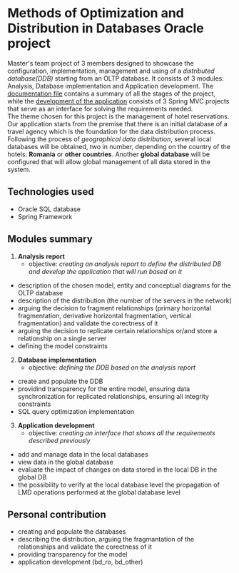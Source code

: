 # Methods of Optimization and Distribution in Databases Oracle project
Master's team project of 3 members designed to showcase the configuration, implementation, management and using of a _distributed database(DDB)_ starting from an OLTP database. It consists of 3 modules: Analysis, Database 
implementation and Application development. The [documentation file](https://github.com/AnaOlteanu/MODBD/blob/main/MODBD_documentation.pdf) 
contains a summary of all the stages of the project, while the [development of the application](https://github.com/AnaOlteanu/MODBD/tree/main/front-end_module) consists of 3 Spring MVC projects 
that serve as an interface for solving the requirements needed.  
The theme chosen for this project is the management of hotel reservations. Our application starts from the premise that there is an initial database of a travel agency which is the foundation for the data 
distribution process. Following the process of _geographical data distribution_, several local databases will be obtained, two in number, depending on the country of the hotels: **Romania** or **other countries**. 
Another **global database** will be configured that will allow global management of all data stored in the system.
## Technologies used
- Oracle SQL database
- Spring Framework
## Modules summary
1. **Analysis report**
      - objective: _creating an analysis report to define the distributed DB and develop the application that will run based on it_
  - description of the chosen model, entity and conceptual diagrams for the OLTP database
  - description of the distribution (the number of the servers in the network)
  - arguing the decision to fragment relationships (primary horizontal fragmentation, derivative horizontal fragmentation, vertical fragmentation) and validate the corectness of it
  - arguing the decision to replicate certain relationships or/and store a relationship on a single server
  - defining the model constraints
2. **Database implementation**
      - objective: _defining the DDB based on the analysis report_
  - create and populate the DDB 
  - providind transparency for the entire model, ensuring data synchronization for replicated relationships, ensuring all integrity constraints
  - SQL query optimization implementation
3. **Application development**
      - objective: _creating an interface that shows all the requirements described previously_
  - add and manage data in the local databases
  - view data in the global database
  - evaluate the impact of changes on data stored in the local DB in the global DB
  - the possibility to verify at the local database level the propagation of LMD operations performed at the global database level
## Personal contribution
  - creating and populate the databases
  - describing the distribution, arguing the fragmantation of the relationships and validate the corectness of it
  - providing transparency for the model
  - application development (bd_ro, bd_other)








